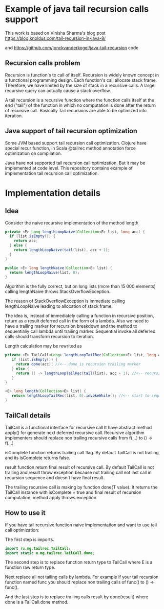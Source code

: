 # Example of java tail recursion calls support

This work is based on Vinisha Sharma's blog post 
https://blog.knoldus.com/tail-recursion-in-java-8/

and https://github.com/jonckvanderkogel/java-tail-recursion code

## Recursion calls problem
Recursion is function's to call of itself.
Recursion is widely known concept in a
functional programming design. 
Each function's call allocate stack frame. 
Therefore, we have limited by the size of stack 
in a recursive calls. 
A large recursive query can actually cause a stack overflow.

A tail recursion is a recursive function where 
the function calls itself at the end ("tail") 
of the function in which no computation is done 
after the return of recursive call.
Basically Tail recursions are able to be optimized 
into iteration.

## Java support of tail recursion optimization
Some JVM based support tail recursion call optimization.
Clojure have special recur function, in Scala @tailrec
method annotation force optimization on compilation. 

Java have not supported tail recursion call optimization.
But it may be implemented at code level. This repository 
contains example of implementation tail recursion call
optimization.

# Implementation details
## Idea
Сonsider the naive recursive implementation of the method 
length.
```java
private <E> Long lengthLoopNaive(Collection<E> list, long acc) {
  if (list.isEmpty()) {
    return acc;
  } else {
    return lengthLoopNaive(tail(list), acc + 1);
  }
}

public <E> long lengthNaive(Collection<E> list) {
  return lengthLoopNaive(list, 0);
}
```
Algorithm is the fully correct, 
but on long lists (more than 15 000 elements)
calling lengthNaive throws StackOverflowException.

The reason of StackOverflowException is immediate
calling lengthLoopNaive leading to allocation of 
stack frame.

The idea is, instead of immediately calling a function in recursive position, 
return as a result deferred call in the form of a lambda.
Also we need to have a trailing marker for recursion breakdown 
 and the method to sequentially call lambda until
trailing marker.
Sequential invoke all deferred calls should transform recursion to iteration.

Length calculation may be rewrited as 
```java
private <E> TailCall<Long> lengthLoopTailRec(Collection<E> list, long acc) {
   if (list.isEmpty()) {
     return done(acc); //<-- done is recursion trailing marker
   } else {
     return () -> lengthLoopTailRec(tail(list), acc + 1); //<-- recursive deferred call as lambda 
   }
}

<E> long length(Collection<E> list) {
   return lengthLoopTailRec(list, 0).invokeWhile(); //<-- start to sequentially calling deferred lambdas
}
```

## TailCall details
TailCall is a functional interface for recursive call 
It have abstract method apply() for generate next deferred recursive call.
Recursive algorithm implementers should replace non trailing recursive calls
from f(...) to () -> f(...)

isComplete function returns trailing call flag. 
By default TailCall is not trailing and its isComplete returns false.

result function return final result of recursive call.
By default TailCall is not trailing and result throw exception because 
not trailing call not last call in recursion sequence and doesn't have
final result.  

The trailing recursive call is making by function done(T value). It returns
the TailCall instance with isComplete = true and final result of recursion
computation, method apply throws exception.

## How to use it
If you have tail recursive function naive implementation and want to use tail call optimization:


The first step is imports. 
```java
import ru.mg.tailrec.TailCall;
import static u.mg.tailrec.TailCall.done;
```
The second step is to replace function return type to TailCall<E> 
where E is a function raw return type.

Next replace all not tailing calls by lambda. For example if your tail recursion function named
func you should replace non trailing calls of func(<args>) to () -> func(<args>).

And the last step is to replace trailing calls result by done(result) 
where done is a TailCall.done method.






